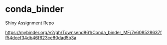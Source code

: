 # conda_binder
Shiny Assignment Repo

https://mybinder.org/v2/gh/Townsend861/Conda_binder_MF/7e608528637ff54dcef34db46f623ce80dad5b3a
